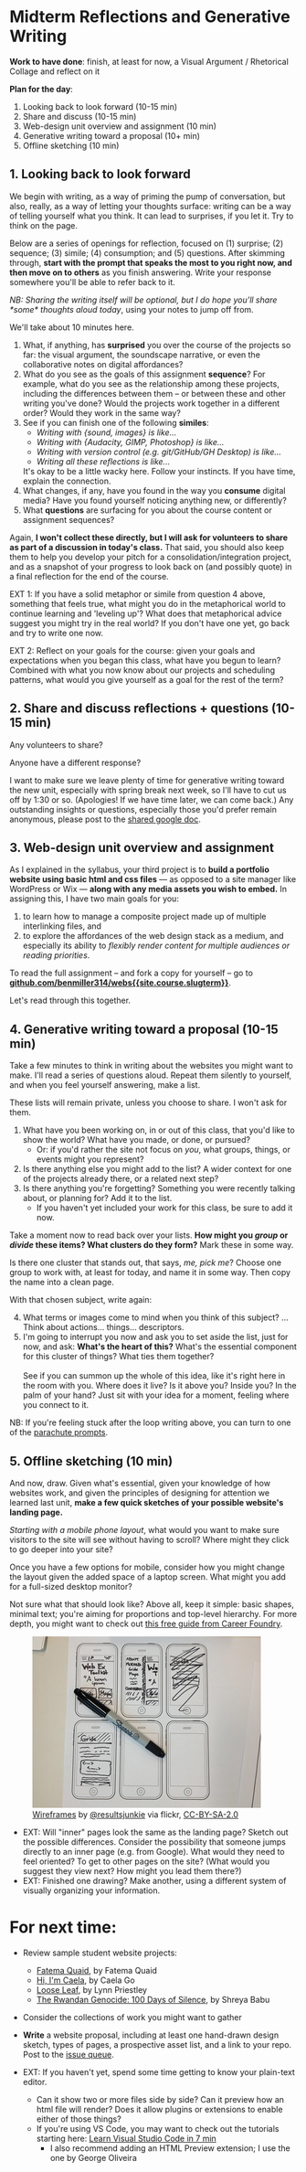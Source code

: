 
# Midterm Reflections and Generative Writing

**Work to have done**: finish, at least for now, a Visual Argument / Rhetorical Collage and reflect on it

**Plan for the day**:

1. Looking back to look forward (10-15 min)
2. Share and discuss (10-15 min)
3. Web-design unit overview and assignment (10 min)
4. Generative writing toward a proposal (10+ min)
5. Offline sketching (10 min)



## 1. Looking back to look forward

We begin with writing, as a way of priming the pump of conversation, but also, really, as a way of letting your thoughts surface: writing can be a way of telling yourself what you think. It can lead to surprises, if you let it. Try to think on the page.

<div class="alert alert-success">
<p>Below are a series of openings for reflection, focused on (1) surprise; (2) sequence; (3) simile; (4) consumption; and (5) questions. After skimming through, <strong>start with the prompt that speaks the most to you right now, and then move on to others</strong> as you finish answering. Write your response somewhere you'll be able to refer back to it.</p><p><em>NB: Sharing the writing itself will be optional, but I do hope you'll share *some* thoughts aloud today</em>, using your notes to jump off from.</p>
</div>

We'll take about 10 minutes here.

<ol class="spaced">
<li>What, if anything, has <strong>surprised</strong> you over the course of the projects so far: the visual argument, the soundscape narrative, or even the collaborative notes on digital affordances?</li>

<li>What do you see as the goals of this assignment <strong>sequence</strong>? For example, what do you see as the relationship among these projects, including the differences between them – or between these and other writing you've done? Would the projects work together in a different order? Would they work in the same way?</li>

<li>See if you can finish one of the following <strong>similes</strong>:<ul><li><em>Writing with {sound, images} is like...</em></li>
<li><em>Writing with {Audacity, GIMP, Photoshop} is like...</em></li>
<li><em>Writing with version control (e.g. git/GitHub/GH Desktop) is like...</em></li>
<li><em>Writing all these reflections is like...</em></li></ul> It's okay to be a little wacky here. Follow your instincts. If you have time, explain the connection.</li>

<li>What changes, if any, have you found in the way you <strong>consume</strong> digital media? Have you found yourself noticing anything new, or differently?</li>

<li>What <strong>questions</strong> are surfacing for you about the course content or assignment sequences?</li>

</ol>

<div class="alert alert-info">
Again, <strong>I won't collect these directly, but I will ask for volunteers to share as part of a discussion in today's class.</strong> That said, you should also keep them to help you develop your pitch for a consolidation/integration project, and as a snapshot of your progress to look back on (and possibly quote) in a final reflection for the end of the course.
</div>

EXT 1: If you have a solid metaphor or simile from question 4 above, something that feels true, what might you do in the metaphorical world to continue learning and 'leveling up'? What does that metaphorical advice suggest you might try in the real world? If you don't have one yet, go back and try to write one now.

EXT 2: Reflect on your goals for the course: given your goals and expectations when you began this class, what have you begun to learn? Combined with what you now know about our projects and scheduling patterns, what would you give yourself as a goal for the rest of the term?

<!--
<div class="alert alert-warning">To get credit for asynchronous participation,
<ul>
<li>Set yourself a 10 minute timer and do the writing above. Then – because GitHub's issue queues are not equipped for streaming media, alas – </li>
<li> <strong>Head into <a href="https://canvas.pitt.edu/courses/78948/assignments/527213">Canvas</a> to record a quick Flipgrid video</strong> about one piece of what the writing got you thinking about. <ul><li>Aim for more than 30 seconds, but less than 3 minutes, to simulate what we did in class.</li><li>Feel free to watch the class recording first, so you have the option of responding to what someone said there!</li><li>Any such videos will appear in the <a href="https://canvas.pitt.edu/courses/78948/assignments">Assignments section</a> under "Async video/sound contributions."</li></ul></li>
</ul></div>
 -->

## 2. Share and discuss reflections + questions (10-15 min)

Any volunteers to share?

Anyone have a different response?

<!-- Again, I'd really like to get everyone's voices in the room today.  -->
I want to make sure we leave plenty of time for generative writing toward the new unit, especially with spring break next week, so I'll have to cut us off by 1:30 or so. (Apologies! If we have time later, we can come back.) Any outstanding insights or questions, especially those you'd prefer remain anonymous, please post to the [shared google doc](https://bit.ly/cdm{{site.course.slugterm}}-notes).


## 3. Web-design unit overview and assignment

As I explained in the syllabus, your third project is to **build a portfolio website using basic html and css files** — as opposed to a site manager like WordPress or Wix — **along with any media assets you wish to embed.** In assigning this, I have two main goals for you:

1. to learn how to manage a composite project made up of multiple interlinking files, and
2. to explore the affordances of the web design stack as a medium, and especially its ability to _flexibly render content for multiple audiences or reading priorities_.

<div class="alert alert-success">
  To read the full assignment – and fork a copy for yourself – go to <strong><a href="https://github.com/benmiller314/webs{{site.course.slugterm}}#project-3-website-portfolio">github.com/benmiller314/webs{{site.course.slugterm}}</a></strong>.
</div>

Let's read through this together.

## 4. Generative writing toward a proposal (10-15 min)

Take a few minutes to think in writing about the websites you might want to make. I'll read a series of questions aloud. Repeat them silently to yourself, and when you feel yourself answering, make a list.

These lists will remain private, unless you choose to share. I won't ask for them.

1. What have you been working on, in or out of this class, that you'd like to show the world? What have you made, or done, or pursued?
    - Or: if you'd rather the site not focus on _you_, what groups, things, or events might you represent?
2. Is there anything else you might add to the list? A wider context for one of the projects already there, or a related next step?
3. Is there anything you're forgetting? Something you were recently talking about, or planning for? Add it to the list.
    - If you haven't yet included your work for this class, be sure to add it now.

Take a moment now to read back over your lists. **How might you _group_ or _divide_ these items? What clusters do they form?** Mark these in some way.

Is there one cluster that stands out, that says, _me, pick me_? Choose one group to work with, at least for today, and name it in some way. Then copy the name into a clean page.

With that chosen subject, write again:

4. What terms or images come to mind when you think of this subject? ... Think about actions... things... descriptors.
5. I'm going to interrupt you now and ask you to set aside the list, just for now, and ask: **What's the heart of this?** What's the essential component for this cluster of things? What ties them together? <br/><br/>See if you can summon up the whole of this idea, like it's right here in the room with you. Where does it live? Is it above you? Inside you? In the palm of your hand? Just sit with your idea for a moment, feeling where you connect to it.

<div class="alert alert-info">
NB: If you're feeling stuck after the loop writing above, you can turn to one of the <a href="https://github.com/benmiller314/webs{{site.course.slugterm}}#parachute-prompts">parachute prompts</a>.
</div>


## 5. Offline sketching (10 min)
<div class="alert alert-success">
<p>And now, draw. Given what's essential, given your knowledge of how websites work, and given the principles of designing for attention we learned last unit, <strong>make a few quick sketches of your possible website's landing page.</strong></p>

<p><em>Starting with a mobile phone layout</em>, what would you want to make sure visitors to the site will see without having to scroll? Where might they click to go deeper into your site?</p>

<p>Once you have a few options for mobile, consider how you might change the layout given the added space of a laptop screen. What might you add for a full-sized desktop monitor?</p>
</div>

Not sure what that should look like? Above all, keep it simple: basic shapes, minimal text; you're aiming for proportions and top-level hierarchy. For more depth, you might want to check out <a href="https://careerfoundry.com/en/blog/ux-design/wireframing-mobile-apps-websites/">this free guide from Career Foundry</a>.

<figure>
  <img alt="design sketches in sharpie on the repeated outline of a phone, showing headings, menus, and cross-outs" src="../assets/img/wireframes-by-resultsjunkie-via-flickr-ccbysa.jpeg" />
  <figcaption><a href="https://www.flickr.com/photos/28678196@N04/9491795946">Wireframes</a> by <a href="https://www.flickr.com/photos/28678196@N04/">@resultsjunkie</a> via flickr, <a href="https://creativecommons.org/licenses/by-sa/2.0/" title="Attribution-ShareAlike License">CC-BY-SA-2.0</a></figcaption>
</figure>

* EXT: Will "inner" pages look the same as the landing page? Sketch out the possible differences. Consider the possibility that someone jumps directly to an inner page (e.g. from Google). What would they need to feel oriented? To get to other pages on the site? (What would you suggest they view next? How might you lead them there?)
* EXT: Finished one drawing? Make another, using a different system of visually organizing your information.



# For next time:

* Review sample student website projects:
  - [Fatema Quaid](https://fatemaquaid987.github.io/website/index.html), by Fatema Quaid
  - [Hi, I'm Caela](https://cmgo412.github.io/website-portfolio-2021spring/), by Caela Go
  - [Loose Leaf](https://cap-alt-delete.github.io/website-portfolio-2021spring/), by Lynn Priestley
  - [The Rwandan Genocide: 100 Days of Silence](https://shreyababu.github.io/website-portfolio-2020fall), by Shreya Babu
* Consider the collections of work you might want to gather
* **Write** a website proposal, including at least one hand-drawn design sketch, types of pages, a prospective asset list, and a link to your repo. Post to the <a href="{{site.github.issues_url}}">issue queue</a>.



* EXT: If you haven't yet, spend some time getting to know your plain-text editor.
  - Can it show two or more files side by side? Can it preview how an html file will render? Does it allow plugins or extensions to enable either of those things?
  - If you're using VS Code, you may want to check out the tutorials starting here: [Learn Visual Studio Code in 7 min](https://www.youtube.com/watch?v=B-s71n0dHUk)
    * I also recommend adding an HTML Preview extension; I use the one by George Oliveira
